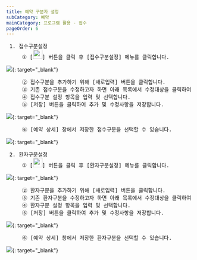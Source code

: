 ```yaml
---
title: 예약 구분자 설정
subCategory: 예약
mainCategory: 프로그램 활용 - 접수
pageOrder: 6
---
```

<pre>
 <t2><bold>1. 접수구분설정</bold></t2>
     ① [<a><img src="{{site.url}}/images/{{page.url}}_btn_1.png" alt="" width="25"/></a>] 버튼을 클릭 후 [접수구분설정] 메뉴를 클릭합니다.
</pre>

[![]({{site.url}}/images/{{page.url}}_1.png)]({{site.url}}/images/{{page.url}}_1.png){: target="_blank"}

<pre>
     ② 접수구분을 추가하기 위해 [새로입력] 버튼을 클릭합니다.
     ③ 기존 접수구분을 수정하고자 하면 아래 목록에서 수정대상을 클릭하여 선택합니다.
     ④ 접수구분 설정 항목을 입력 및 선택합니다.
     ⑤ [저장] 버튼을 클릭하여 추가 및 수정사항을 저장합니다.
</pre>

[![]({{site.url}}/images/{{page.url}}_2.png)]({{site.url}}/images/{{page.url}}_2.png){: target="_blank"}

<pre>
     ⑥ [예약 상세] 창에서 저장한 접수구분을 선택할 수 있습니다.
</pre>

[![]({{site.url}}/images/{{page.url}}_3.png)]({{site.url}}/images/{{page.url}}_3.png){: target="_blank"}

<pre>
 <t2><bold>2. 환자구분설정</bold></t2>
     ① [<a><img src="{{site.url}}/images/{{page.url}}_btn_1.png" alt="" width="25"/></a>] 버튼을 클릭 후 [환자구분설정] 메뉴를 클릭합니다.
</pre>

[![]({{site.url}}/images/{{page.url}}_4.png)]({{site.url}}/images/{{page.url}}_4.png){: target="_blank"}

<pre>
     ② 환자구분을 추가하기 위해 [새로입력] 버튼을 클릭합니다.
     ③ 기존 환자구분을 수정하고자 하면 아래 목록에서 수정대상을 클릭하여 선택합니다.
     ④ 환자구분 설정 항목을 입력 및 선택합니다.
     ⑤ [저장] 버튼을 클릭하여 추가 및 수정사항을 저장합니다.
</pre>

[![]({{site.url}}/images/{{page.url}}_5.png)]({{site.url}}/images/{{page.url}}_5.png){: target="_blank"}

<pre>
     ⑥ [예약 상세] 창에서 저장한 환자구분을 선택할 수 있습니다.
</pre>

[![]({{site.url}}/images/{{page.url}}_6.png)]({{site.url}}/images/{{page.url}}_6.png){: target="_blank"}

